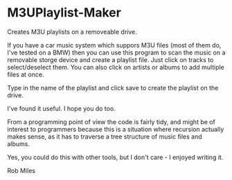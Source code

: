 # M3UPlaylist-Maker
Creates M3U playlists on a removeable drive. 

If you have a car music system which suppors M3U files (most of them do, I've tested on a BMW) then you can use this program to scan the music on a removable storge device and create a playlist file. Just click on tracks to select/deselect them. You can also click on artists or albums to add multiple files at once. 

Type in the name of the playlist and click save to create the playlist on the drive. 

I've found it useful. I hope you do too.

From a programming point of view the code is fairly tidy, and might be of interest to programmers because this is a situation where recursion actually makes sense, as it has to traverse a tree structure of music files and albums.

Yes, you could do this with other tools, but I don't care - I enjoyed writing it. 

Rob Miles

